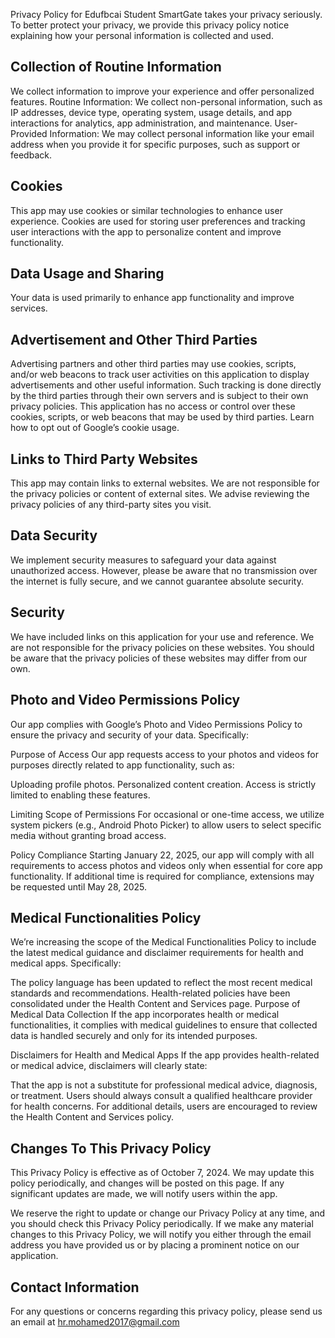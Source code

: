 Privacy Policy for Edufbcai Student
SmartGate takes your privacy seriously. To better protect your privacy, we provide this privacy policy notice explaining how your personal information is collected and used.

## Collection of Routine Information

We collect information to improve your experience and offer personalized features.
Routine Information: We collect non-personal information, such as IP addresses, device type, operating system, usage details, and app interactions for analytics, app administration, and maintenance.
User-Provided Information: We may collect personal information like your email address when you provide it for specific purposes, such as support or feedback.

## Cookies

This app may use cookies or similar technologies to enhance user experience. Cookies are used for storing user preferences and tracking user interactions with the app to personalize content and improve functionality.

##  Data Usage and Sharing

Your data is used primarily to enhance app functionality and improve services.

## Advertisement and Other Third Parties

Advertising partners and other third parties may use cookies, scripts, and/or web beacons to track user activities on this application to display advertisements and other useful information. Such tracking is done directly by the third parties through their own servers and is subject to their own privacy policies. This application has no access or control over these cookies, scripts, or web beacons that may be used by third parties. Learn how to opt out of Google’s cookie usage.

## Links to Third Party Websites

This app may contain links to external websites. We are not responsible for the privacy policies or content of external sites. We advise reviewing the privacy policies of any third-party sites you visit.
##  Data Security

We implement security measures to safeguard your data against unauthorized access. However, please be aware that no transmission over the internet is fully secure, and we cannot guarantee absolute security.

## Security

We have included links on this application for your use and reference. We are not responsible for the privacy policies on these websites. You should be aware that the privacy policies of these websites may differ from our own.

## Photo and Video Permissions Policy

Our app complies with Google’s Photo and Video Permissions Policy to ensure the privacy and security of your data. Specifically:

Purpose of Access
Our app requests access to your photos and videos for purposes directly related to app functionality, such as:

Uploading profile photos.
Personalized content creation.
Access is strictly limited to enabling these features.

Limiting Scope of Permissions
For occasional or one-time access, we utilize system pickers (e.g., Android Photo Picker) to allow users to select specific media without granting broad access.

Policy Compliance
Starting January 22, 2025, our app will comply with all requirements to access photos and videos only when essential for core app functionality. If additional time is required for compliance, extensions may be requested until May 28, 2025.

## Medical Functionalities Policy
We’re increasing the scope of the Medical Functionalities Policy to include the latest medical guidance and disclaimer requirements for health and medical apps. Specifically:

The policy language has been updated to reflect the most recent medical standards and recommendations.
Health-related policies have been consolidated under the Health Content and Services page.
Purpose of Medical Data Collection
If the app incorporates health or medical functionalities, it complies with medical guidelines to ensure that collected data is handled securely and only for its intended purposes.

Disclaimers for Health and Medical Apps
If the app provides health-related or medical advice, disclaimers will clearly state:

That the app is not a substitute for professional medical advice, diagnosis, or treatment.
Users should always consult a qualified healthcare provider for health concerns.
For additional details, users are encouraged to review the Health Content and Services policy.


## Changes To This Privacy Policy

This Privacy Policy is effective as of October 7, 2024. We may update this policy periodically, and changes will be posted on this page. If any significant updates are made, we will notify users within the app.

We reserve the right to update or change our Privacy Policy at any time, and you should check this Privacy Policy periodically. If we make any material changes to this Privacy Policy, we will notify you either through the email address you have provided us or by placing a prominent notice on our application.

## Contact Information

For any questions or concerns regarding this privacy policy, please send us an email at hr.mohamed2017@gmail.com

